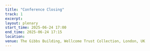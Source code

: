```yaml
---
title: "Conference Closing"
track: 1
excerpt:
layout: plenary
start_time: 2025-06-24 17:00
end_time: 2025-06-24 17:15
location:
venue: The Gibbs Building, Wellcome Trust Collection, London, UK
---
```

